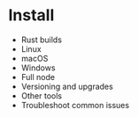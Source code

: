 # Install

- Rust builds
- Linux
- macOS 
- Windows
- Full node
- Versioning and upgrades
- Other tools
- Troubleshoot common issues
